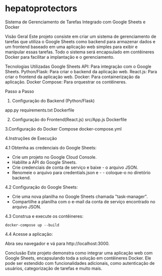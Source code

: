 # hepatoprotectors
Sistema de Gerenciamento de Tarefas Integrado com Google Sheets e Docker

Visão Geral
Este projeto consiste em criar um sistema de gerenciamento de tarefas que utiliza o Google Sheets como backend para armazenar dados e um frontend baseado em uma aplicação web simples para exibir e manipular essas tarefas. Todo o sistema será encapsulado em contêineres Docker para facilitar a implantação e o gerenciamento.

Tecnologias Utilizadas
Google Sheets API: Para integração com o Google Sheets.
Python/Flask: Para criar o backend da aplicação web.
React.js: Para criar o frontend da aplicação web.
Docker: Para containerização da aplicação.
Docker Compose: Para orquestrar os contêineres.

Passo a Passo
1. Configuração do Backend (Python/Flask)

app.py
requirements.txt
Dockerfile


2. Configuração do Frontend(React.js)
src/App.js
Dockerfile


3.Configuração do Docker Compose
docker-compose.yml


4.Instruções de Execução

4.1 Obtenha as credenciais do Google Sheets:

- Crie um projeto no Google Cloud Console.
- Habilite a API do Google Sheets.
- Crie credenciais de conta de serviço e baixe - o arquivo JSON.
- Renomeie o arquivo para credentials.json e - - coloque-o no diretório backend.

4.2 Configuração do Google Sheets:
- Crie uma nova planilha no Google Sheets chamada "task-manager".
- Compartilhe a planilha com o e-mail da conta de serviço encontrado no arquivo JSON.

4.3 Construa e execute os contêineres:

`docker-compose up --build`


4.4 Acesse a aplicação:

Abra seu navegador e vá para http://localhost:3000.


Conclusão
Este projeto demonstra como integrar uma aplicação web com Google Sheets, encapsulando toda a solução em contêineres Docker. Ele pode ser estendido com funcionalidades adicionais, como autenticação de usuários, categorização de tarefas e muito mais.





